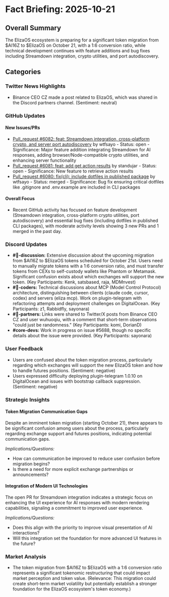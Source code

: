 # Fact Briefing: 2025-10-21

## Overall Summary
The ElizaOS ecosystem is preparing for a significant token migration from $AI16Z to $ElizaOS on October 21, with a 1:6 conversion ratio, while technical development continues with feature additions and bug fixes including Streamdown integration, crypto utilities, and port autodiscovery.

## Categories

### Twitter News Highlights
- Binance CEO CZ made a post related to ElizaOS, which was shared in the Discord partners channel. (Sentiment: neutral)

### GitHub Updates

#### New Issues/PRs
- [Pull_request #6082: feat: Streamdown integration, cross-platform crypto, and server port autodiscovery](https://github.com/elizaOS/eliza/pull/6082) by wtfsayo - Status: open - Significance: Major feature addition integrating Streamdown for AI responses, adding browser/Node-compatible crypto utilities, and enhancing server functionality
- [Pull_request #6081: feat: add get action results](https://github.com/elizaOS/eliza/pull/6081) by standujar - Status: open - Significance: New feature to retrieve action results
- [Pull_request #6080: fix(cli): include dotfiles in published package](None) by wtfsayo - Status: merged - Significance: Bug fix ensuring critical dotfiles like .gitignore and .env.example are included in CLI packages

#### Overall Focus
- Recent GitHub activity has focused on feature development (Streamdown integration, cross-platform crypto utilities, port autodiscovery) and essential bug fixes (including dotfiles in published CLI packages), with moderate activity levels showing 3 new PRs and 1 merged in the past day.

### Discord Updates
- **#💬-discussion:** Extensive discussion about the upcoming migration from $AI16Z to $ElizaOS tokens scheduled for October 21st. Users need to manually migrate tokens with a 1:6 conversion ratio, and must transfer tokens from CEXs to self-custody wallets like Phantom or Metamask. Significant confusion exists about which exchanges will support the new token. (Key Participants: Kenk, satsbased, raja, MDMnvest)
- **#💬-coders:** Technical discussions about MCP (Model Control Protocol) architecture, distinguishing between clients (claude code, cursor, codex) and servers (eliza mcp). Work on plugin-telegram with refactoring attempts and deployment challenges on DigitalOcean. (Key Participants: z1, Rabbidfly, sayonara)
- **#🥇-partners:** Links were shared to Twitter/X posts from Binance CEO CZ and user wuhuoqiu, with a comment that short-term observations "could just be randomness." (Key Participants: komi, DorianD)
- **#core-devs:** Work in progress on issue #5688, though no specific details about the issue were provided. (Key Participants: sayonara)

### User Feedback
- Users are confused about the token migration process, particularly regarding which exchanges will support the new ElizaOS token and how to handle futures positions. (Sentiment: negative)
- Users expressed difficulty deploying plugin-telegram 1.0.10 on DigitalOcean and issues with bootstrap callback suppression. (Sentiment: negative)

### Strategic Insights

#### Token Migration Communication Gaps
Despite an imminent token migration (starting October 21), there appears to be significant confusion among users about the process, particularly regarding exchange support and futures positions, indicating potential communication gaps.

*Implications/Questions:*
  - How can communication be improved to reduce user confusion before migration begins?
  - Is there a need for more explicit exchange partnerships or announcements?

#### Integration of Modern UI Technologies
The open PR for Streamdown integration indicates a strategic focus on enhancing the UI experience for AI responses with modern rendering capabilities, signaling a commitment to improved user experience.

*Implications/Questions:*
  - Does this align with the priority to improve visual presentation of AI interactions?
  - Will this integration set the foundation for more advanced UI features in the future?

### Market Analysis
- The token migration from $AI16Z to $ElizaOS with a 1:6 conversion ratio represents a significant tokenomic restructuring that could impact market perception and token value. (Relevance: This migration could create short-term market volatility but potentially establish a stronger foundation for the ElizaOS ecosystem's token economy.)